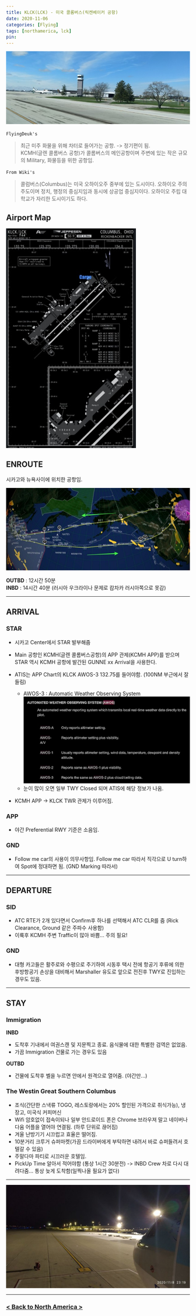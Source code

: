 ```yaml
---
title: KLCK(LCK) - 미국 콜롬버스(릭켄베이커 공항)
date: 2020-11-06
categories: [Flying]
tags: [northamerica, lck]
pin:
---
```


![lck](/img/flying/airport/lck1.jpg)

`FlyingDeuk's`
>최근 미주 화물을 위해 차터로 들어가는 공항. -> 정기편이 됨. <br>
KCMH(글렌 콜롬버스 공항)가 콜롬버스의 메인공항이며 주변에 있는 작은 규모의 Military, 화물등을 위한 공항임.

`From Wiki's`
>콜럼버스(Columbus)는 미국 오하이오주 중부에 있는 도시이다. 오하이오 주의 주도이며 정치, 행정의 중심지임과 동시에 상공업 중심지이다. 오하이오 주립 대학교가 자리한 도시이기도 하다.

## Airport Map
![lck](/img/flying/airport/lck_ap.jpg)


## ENROUTE
시카고와 뉴욕사이에 위치한 공항임.

![lck](/img/flying/airport/icnlck.jpg)

**OUTBD** : 12시간 50분 <br>
**INBD** : 14시간 40분 (러시아 우크라이나 문제로 캄차카 러시아쪽으로 못감)

----------

## ARRIVAL
### STAR
- 시카고 Center에서 STAR 발부해줌
- Main 공항인 KCMH(글렌 콜롬버스공항)의 APP 관제(KCMH APP)를 받으며 STAR 역시 KCMH 공항에 발간된 GUNNE xx Arrival을 사용한다.
- ATIS는 APP Chart의 KLCK AWOS-3 132.75를 들어야함. (100NM 부근에서 잘 들림)
  - AWOS-3 : Automatic Weather Observing System
![lck_atis](/img/flying/airport/lck_atis.jpg)
  - 눈이 많이 오면 일부 TWY Closed 되며 ATIS에 해당 정보가 나옴.

- KCMH APP -> KLCK TWR 관제가 이루어짐.

### APP
- 야간 Preferential RWY 기준은 소음임.

### GND
- Follow me car의 사용이 의무사항임. Follow me car 따라서 직각으로 U turn하여 Spot에 정대하면 됨. (GND Marking 따라서)

--------

## DEPARTURE
### SID
- ATC RTE가 2개 있다면서 Confirm후 하나를 선택해서 ATC CLR를 줌 (Rick Clearance, Ground 같은 주파수 사용함)
- 이륙후 KCMH 주변 Traffic이 많아 바쁨... 주의 필요!

### GND
- 대형 카고들은 활주로와 수평으로 주기하여 시동후 택시 전에 항공기 후류에 의한 후방항공기 손상을 대비해서 Marshaller 유도로 앞으로 전진후 TWY로 진입하는 경우도 있음.

----------

## STAY
### Immigration
**INBD**
- 도착후 기내에서 여권스캔 및 지문찍고 종료. 음식물에 대한 특별한 검역은 없었음.
- 가끔 Immigration 건물로 가는 경우도 있음

**OUTBD**
- 건물에 도착후 벨을 누르면 안에서 원격으로 열어줌. (야간만...)

### The Westin Great Southern Columbus
- 조식(간단한 스낵류 TOGO, 레스토랑에서는 20% 할인된 가격으로 취식가능), 냉장고, 미국식 커피머신
- Wifi 암호없이 접속이되나 일부 안드로이드 폰은 Chrome 브라우져 말고 네이버나 다움 어플을 열어야 연결됨. (하루 단위로 끊어짐)
- 겨울 난방기기 시끄럽고 효율은 떨어짐.
- 10분거리 크루거 슈퍼마켓(가끔 드라이버에게 부탁하면 내려서 바로 슈퍼들려서 호텔갈 수 있음)
- 주말다마 파티로 시끄러운 호텔임.
- PickUp Time 알아서 적어야함 (통상 1시간 30분전) -> INBD Crew 차로 다시 대려다줌... 통상 늦게 도착함(일찍나올 필요가 없다)

----------

![lck](/img/flying/airport/lck.jpg)

------

### [< Back to North America >](/posts/NorthAmerica/)
